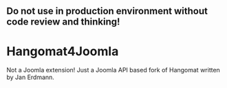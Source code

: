 ## Do not use in production environment without code review and thinking!

# Hangomat4Joomla
Not a Joomla extension! Just a Joomla API based fork of Hangomat written by Jan Erdmann.
